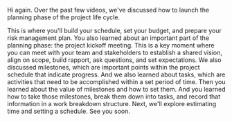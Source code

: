 
Hi again. Over the past few videos, we've discussed how to launch the planning phase of the project life cycle.

This is where you'll build your schedule, set your budget, and prepare your risk management plan. You also learned about an important part of the planning phase: the project kickoff meeting. This is a key moment where you can meet with your team and stakeholders to establish a shared vision, align on scope, build rapport, ask questions, and set expectations. We also discussed milestones, which are important points within the project schedule that indicate progress. And we also learned about tasks, which are activities that need to be accomplished within a set period of time. Then you learned about the value of milestones and how to set them. And you learned how to take those milestones, break them down into tasks, and record that information in a work breakdown structure. Next, we'll explore estimating time and setting a schedule. See you soon.